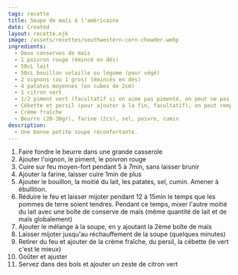 ```yaml
---
tags: recette
title: Soupe de maïs à l'américaine
date: Created
layout: recette.njk
image: /assets/recettes/southwestern-corn-chowder.webp
ingredients:
  - Deux conserves de maïs
  - 1 poivron rouge (émincé en dés)
  - 50cL lait
  - 50cL bouillon volaille ou légume (pour végé)
  - 2 oignons (ou 1 gros) (émincés en dés)
  - 4 patates moyennes (en cubes de 2cm)
  - 1 citron vert
  - 1/2 piment vert (facultatif si on aime pas pimenté, on peut ne pas le mettre)
  - Cébette et persil (pour ajouter à la fin, facultatif), on peut remplacer le persil par de la coriandre si on aime
  - Crème fraîche
  - Beurre (20-30gr), farine (2cs), sel, poivre, cumin
description:
  - Une bonne petite soupe réconfortante.
---
```


1. Faire fondre le beurre dans une grande casserole
2. Ajouter l'oignon, le piment, le poivron rouge
3. Cuire sur feu moyen-fort pendant 5 à 7min, sans laisser brunir
4. Ajouter la farine, laisser cuire 1min de plus
5. Ajouter le bouillon, la moitié du lait, les patates, sel, cumin. Amener à ébullition.
6. Réduire le feu et laisser mijoter pendant 12 à 15min le temps que les pommes de terre soient tendres. Pendant ce temps, mixer l'autre moitié du lait avec une boîte de conserve de maïs (même quantité de lait et de maïs globalement)
7. Ajouter le mélange à la soupe, en y ajoutant la 2ème boîte de maïs
8. Laisser mijoter jusqu'au réchauffement de la soupe (quelques minutes)
9. Retirer du feu et ajouter de la crème fraîche, du persil, la cébette (le vert c'est le mieux)
10. Goûter et ajuster
11. Servez dans des bols et ajouter un zeste de citron vert